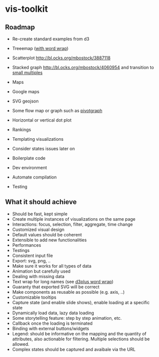# vis-toolkit


## Roadmap

* Re-create standard examples from d3
 * Treeemap ([with word wrap](http://bl.ocks.org/mundhradevang/1387786))
 * Scatterplot http://bl.ocks.org/mbostock/3887118
 * Stacked graph http://bl.ocks.org/mbostock/4060954 and transition to [small multiples](http://bl.ocks.org/mbostock/9490516)
 * Maps
 * Google maps
 * SVG geojson
 * Some flow map or graph such as [pivotgraph](http://bl.ocks.org/mbostock/4343153)
 * Horizontal or vertical dot plot
 * Rankings

* Templating visualizations
 * Consider states issues later on 

* Boilerplate code
 * Dev environment
 * Automate compilation
 * Testing 

## What it should achieve

* Should be fast, kept simple
* Create multiple instances of visualizations on the same page
* Interactions: focus, selection, filter, aggregate, time change
* Customized visual design
* Default values should be coherent
* Extensible to add new functionalities
* Performances
* Testings
* Consistent input file
* Export: svg, png, ..
* Make sure it works for all types of data
* Animation but carefully used
* Dealing with missing data
* Text wrap for long names (see [d3plus word wrap](https://github.com/alexandersimoes/d3plus/wiki/Basic-Utilities#wordwrap))
* Guaranty that exported SVG will be correct
* Make components as reusable as possible (e.g. axis, ..)
* Customizable tooltips
* Capture state (and enable slide shows), enable loading at a specific state
* Dynamically load data, lazy data loading
* Some storytelling feature: step by step animation, etc.
* Callback once the loading is terminated
* Binding with external buttons/widgets
* Legend: should be informative on the mapping and the quantity of attributes, also actionable for filtering. Multiple selections should be allowed.
* Complex states should be captured and avaibale via the URL
